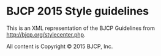 # BJCP 2015 Style guidelines

This is an XML representation of the BJCP Guidelines from http://bjcp.org/stylecenter.php.

All content is Copyright &copy; 2015 BJCP, Inc.
